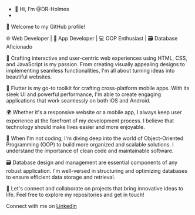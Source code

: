 - 👋 Hi, I’m @DR-Holmes
- 
👋 Welcome to my GitHub profile!

🌐 Web Developer | 📱 App Developer | 💻 OOP Enthusiast | 🗃️ Database Aficionado

🔧 Crafting interactive and user-centric web experiences using HTML, CSS, and JavaScript is my passion. From creating visually appealing designs to implementing seamless functionalities, I'm all about turning ideas into beautiful websites.

📱 Flutter is my go-to toolkit for crafting cross-platform mobile apps. With its sleek UI and powerful performance, I'm able to create engaging applications that work seamlessly on both iOS and Android.

🌍 Whether it's a responsive website or a mobile app, I always keep user experience at the forefront of my development process. I believe that technology should make lives easier and more enjoyable.

🧠 When I'm not coding, I'm diving deep into the world of Object-Oriented Programming (OOP) to build more organized and scalable solutions. I understand the importance of clean code and maintainable software.

🗃️ Database design and management are essential components of any robust application. I'm well-versed in structuring and optimizing databases to ensure efficient data storage and retrieval.

🚀 Let's connect and collaborate on projects that bring innovative ideas to life. Feel free to explore my repositories and get in touch!

Connect with me on [LinkedIn](https://www.linkedin.com/in/raja-muhammad-taha-a00b62245/)
